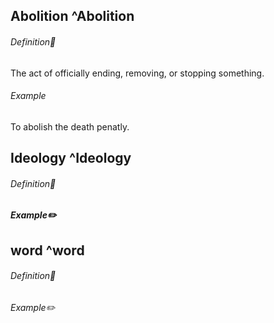 ## Abolition ^Abolition
###### Definition📖
The act of officially ending, removing, or stopping something. 
###### Example
To abolish the death penatly.


## Ideology ^Ideology
###### Definition📖
##### Example✏️


## word ^word
###### Definition📖
###### Example✏️